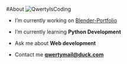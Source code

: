 #About
![QwertyIsCoding](https://user-images.githubusercontent.com/77963043/200378133-add375b8-d055-4143-890d-065b925937f6.gif)


- I’m currently working on [Blender-Portfolio](https://github.com/QwertyIsCoding/Blender-Portfolio)

- I’m currently learning **Python Development**

- Ask me about **Web development**

- Contact me **qwertymail@duck.com**


